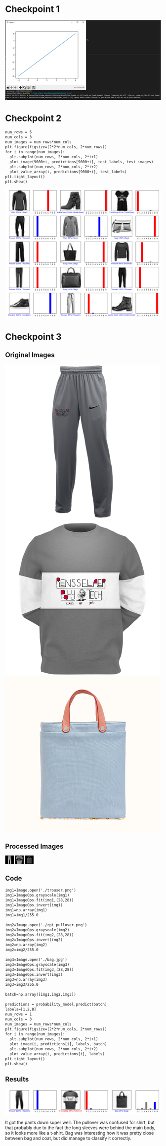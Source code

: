 # Checkpoint 1
![yeet](./lab_01.png)

# Checkpoint 2

```
num_rows = 5
num_cols = 3
num_images = num_rows*num_cols
plt.figure(figsize=(2*2*num_cols, 2*num_rows))
for i in range(num_images):
  plt.subplot(num_rows, 2*num_cols, 2*i+1)
  plot_image(9000+i, predictions[9000+i], test_labels, test_images)
  plt.subplot(num_rows, 2*num_cols, 2*i+2)
  plot_value_array(i, predictions[9000+i], test_labels)
plt.tight_layout()
plt.show()
```
![yeet](./clf_plot.png)



# Checkpoint 3

## Original Images
![yeet](./trouser.png)
![yeet](./rpi_pullover.png)
![yeet](./bag.jpg)

## Processed Images

![yeet](./trouser_p.jpg)
![yeet](./rpi_pullover_p.jpg)
![yeet](./bag_p.jpg)

## Code
```
img1=Image.open('./trouser.png')
img1=ImageOps.grayscale(img1)
img1=ImageOps.fit(img1,(28,28))
img1=ImageOps.invert(img1)
img1=np.array(img1)
img1=img1/255.0

img2=Image.open('./rpi_pullover.png')
img2=ImageOps.grayscale(img2)
img2=ImageOps.fit(img2,(28,28))
img2=ImageOps.invert(img2)
img2=np.array(img2)
img2=img2/255.0

img3=Image.open('./bag.jpg')
img3=ImageOps.grayscale(img3)
img3=ImageOps.fit(img3,(28,28))
img3=ImageOps.invert(img3)
img3=np.array(img3)
img3=img3/255.0

batch=np.array([img1,img2,img3])

predictions = probability_model.predict(batch)
labels=[1,2,8]
num_rows = 1
num_cols = 3
num_images = num_rows*num_cols
plt.figure(figsize=(2*2*num_cols, 2*num_rows))
for i in range(num_images):
  plt.subplot(num_rows, 2*num_cols, 2*i+1)
  plot_image(i, predictions[i], labels, batch)
  plt.subplot(num_rows, 2*num_cols, 2*i+2)
  plot_value_array(i, predictions[i], labels)
plt.tight_layout()
plt.show()
```

## Results

![yeet](./three_self.png)

It got the pants down super well. The pullover was confused for shirt, but that probably due to the fact the long sleeves were behind the main body, so it looks more like a t-shirt. Bag was interesting how it was pretty close between bag and coat, but did manage to classify it correctly.
